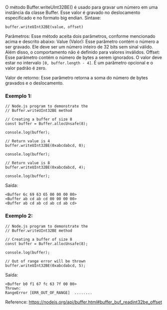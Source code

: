 O método Buffer.writeUInt32BE() é usado para gravar um número em uma instância da classe Buffer. Esse valor é gravado no deslocamento especificado e no formato big endian. Sintaxe:
```
buffer.writeUInt32BE(value, offset)
```

Parâmetros: Esse método aceita dois parâmetros, conforme mencionado acima e descrito abaixo:
Value (Valor): Esse parâmetro contém o número a ser gravado. Ele deve ser um número inteiro de 32 bits sem sinal válido. Além disso, o comportamento não é definido para valores inválidos.
Offset: Esse parâmetro contém o número de bytes a serem ignorados. O valor deve estar no intervalo `[0, buffer.length - 4]`. É um parâmetro opcional e o valor padrão é zero.

Valor de retorno: Esse parâmetro retorna a soma do número de bytes gravados e o deslocamento. 
### Exemplo 1:
```node
// Node.js program to demonstrate the 
// Buffer.writeUInt32BE method
 
// Creating a buffer of size 8
const buffer = Buffer.allocUnsafe(8);

console.log(buffer);
  
// Return value is 4 
buffer.writeUInt32BE(0xabcdabcd, 0);
 
console.log(buffer);
  
// Return value is 8
buffer.writeUInt32BE(0xabcdabcd, 4);
 
console.log(buffer);
```
Saída:
```
<Buffer 6c 69 63 65 00 00 00 00>
<Buffer ab cd ab cd 00 00 00 00>
<Buffer ab cd ab cd ab cd ab cd>
```

### Exemplo 2:
```node
// Node.js program to demonstrate the 
// Buffer.writeUInt32BE method
 
// Creating a buffer of size 8
const buffer = Buffer.allocUnsafe(8);
  
console.log(buffer);
  
// Out of range error will be thrown
buffer.writeUInt32BE(0xabcdabcd, 5);
```
Saída:
```
<Buffer b0 f1 67 fc 63 7f 00 00>
Thrown:
RangeError [ERR_OUT_OF_RANGE]  ........
```

Reference: https://nodejs.org/api/buffer.html#buffer_buf_readint32be_offset
